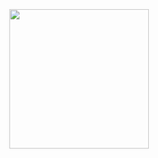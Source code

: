 
<img src="https://user-images.githubusercontent.com/103612714/163292869-a02910ff-107b-45a2-9433-faba136e4739.gif" width="250" height="250"/>
